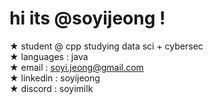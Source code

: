 # hi its @soyijeong !
★ student @ cpp studying data sci + cybersec  
★ languages : java  
★ email : soyi.jeong@gmail.com<br>
★ linkedin : soyijeong  
★ discord : soyimilk  
